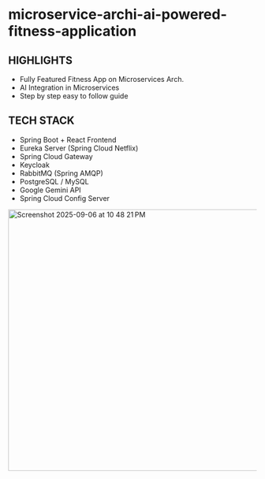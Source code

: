 # microservice-archi-ai-powered-fitness-application

## HIGHLIGHTS
- Fully Featured Fitness App on Microservices Arch.
- AI Integration in Microservices
- Step by step easy to follow guide

## TECH STACK
- Spring Boot + React Frontend
- Eureka Server (Spring Cloud Netflix)
- Spring Cloud Gateway
- Keycloak
- RabbitMQ (Spring AMQP)
- PostgreSQL / MySQL
- Google Gemini API
- Spring Cloud Config Server

<img width="1050" height="531" alt="Screenshot 2025-09-06 at 10 48 21 PM" src="https://github.com/user-attachments/assets/dc8a0ffe-75a8-4c7d-9f8f-845be4a7a1b8" />
